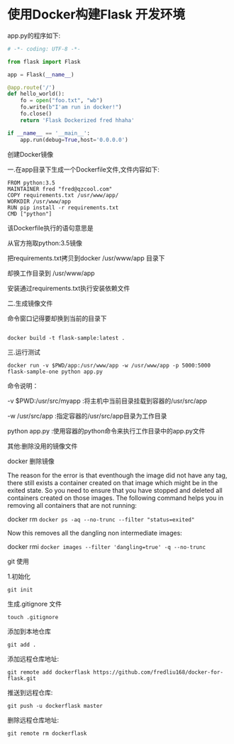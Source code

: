 
# 使用Docker构建Flask 开发环境

app.py的程序如下:

```py
# -*- coding: UTF-8 -*-

from flask import Flask

app = Flask(__name__)

@app.route('/')
def hello_world():
    fo = open("foo.txt", "wb")
    fo.write(b"I'am run in docker!")
    fo.close()
    return 'Flask Dockerized fred hhaha'

if __name__ == '__main__':
    app.run(debug=True,host='0.0.0.0')

```

创建Docker镜像

一.在app目录下生成一个Dockerfile文件,文件内容如下:


```
FROM python:3.5
MAINTAINER fred "fred@qzcool.com"
COPY requirements.txt /usr/www/app/
WORKDIR /usr/www/app
RUN pip install -r requirements.txt
CMD ["python"]

```

该Dockerfile执行的语句意思是

从官方拖取python:3.5镜像

把requirements.txt拷贝到docker /usr/www/app 目录下

却换工作目录到 /usr/www/app

安装通过requirements.txt执行安装依赖文件

二.生成镜像文件

命令窗口记得要却换到当前的目录下

```

docker build -t flask-sample:latest .

```

三.运行测试

```
docker run -v $PWD/app:/usr/www/app -w /usr/www/app -p 5000:5000 flask-sample-one python app.py
```
命令说明：

-v $PWD:/usr/src/myapp :将主机中当前目录挂载到容器的/usr/src/app

-w /usr/src/app :指定容器的/usr/src/app目录为工作目录

python app.py :使用容器的python命令来执行工作目录中的app.py文件

其他:删除没用的镜像文件

docker 删除<none>镜像

The reason for the error is that eventhough the image did not have any tag, there still exists a container created on that image which might be in the exited state. So you need to ensure that you have stopped and deleted all containers created on those images. The following command helps you in removing all containers that are not running:

docker rm `docker ps -aq --no-trunc --filter "status=exited"`

Now this removes all the dangling non intermediate <none> images:

docker rmi `docker images --filter 'dangling=true' -q --no-trunc`


git 使用

1.初始化

```
git init
```

生成.gitignore 文件

```
touch .gitignore
```

添加到本地仓库

```
git add .
```

添加远程仓库地址:

```
git remote add dockerflask https://github.com/fredliu168/docker-for-flask.git

```

推送到远程仓库:
```
git push -u dockerflask master
```

删除远程仓库地址:
```
git remote rm dockerflask
```


